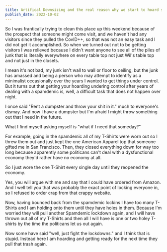 ```yaml
---
title: Artifical Downsizing and the real reason why we start to hoard stuff
publish_date: 2022-10-02
---
```


So I was frantically trying to clean this place up this weekend because of the prospect that someone might come visit, and we haven't had any visitors since they pulled the CovID++, so that was not an easy task and I did not get it accomplished. So when we turned out not to be getting visitors I was relieved because I didn't want anyone to see all of the piles of junk that is literally everywhere on every table top not just Wil's table top and not just in the closets.

I mean it's not bad, my junk isn't wall to wall or floor to ceiling, but the junk has amassed and being a person who may attempt to identify as a minimalist occasionally over the years I wanted to get things under control. But it turns out that getting your hoarding undering control after years of dealing with a spamdemic is, well, a difficult task that does not happen over night.

I once said "Rent a dumpster and throw your shit in it." much to everyone's dismay. And now I have a dumpster but I'm afraid I might throw something out that I need in the future.

What I find myself asking myself is "what if I need that someday?"

For example, going in the spamdemic all of my T-Shirts were worn out so I threw them out and just kept the one American Apparel top that someone gifted me in San Francisco. Then, they closed everything down for way too long because apparently some politicans can't deal with a dysfunctional economy they'd rather have no economy at all. 

So I just wore the one T-Shirt every single day until they reopened the economy.

Yes, you will argue with me and say that I could have ordered from Amazon. And I well tell you that was probably the exact point of locking everyone in, so I refused to order crap from that crappy website.

Now, having bounced back from the spamdemic lockins I have too many T-Shirts and I am holding onto them until they have holes in them. Because I'm worried they will pull another Spamdemic lockdown again, and I will have thrown out all of my T-Shirts and then all I will have is one or two holey T-shirts by the time the politicans let us out again.

Now some have said "well, just fight the lockdowns." and I think that is stupid. Instead here I am hoarding and getting ready for the next time they pull that trash again. 

